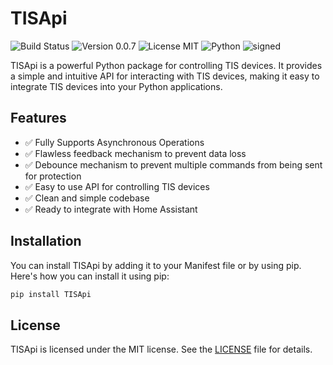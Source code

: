 # TISApi

![Build Status](https://img.shields.io/badge/build-passing-brightgreen)
![Version 0.0.7](https://img.shields.io/badge/version-0.0.7-blue)
![License MIT](https://img.shields.io/badge/license-MIT-green)
![Python](https://img.shields.io/badge/python-3.11+-orange)
![signed](https://img.shields.io/badge/signed-yes-green)

TISApi is a powerful Python package for controlling TIS devices. It provides a simple and intuitive API for interacting with TIS devices, making it easy to integrate TIS devices into your Python applications.

## Features

- ✅ Fully Supports Asynchronous Operations
- ✅ Flawless feedback mechanism to prevent data loss
- ✅ Debounce mechanism to prevent multiple commands from being sent for protection
- ✅ Easy to use API for controlling TIS devices
- ✅ Clean and simple codebase
- ✅ Ready to integrate with Home Assistant

## Installation

You can install TISApi by adding it to your Manifest file or by using pip. Here's how you can install it using pip:

```bash
pip install TISApi
```

## License

TISApi is licensed under the MIT license. See the [LICENSE](https://github.com/KarimTIS/TISApi/blob/main/LICENSE) file for details.
